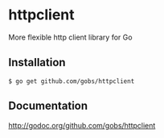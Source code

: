 httpclient
==========

More flexible http client library for Go

## Installation

    $ go get github.com/gobs/httpclient
    
## Documentation
http://godoc.org/github.com/gobs/httpclient
